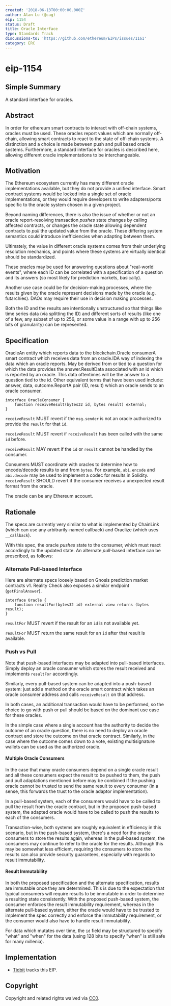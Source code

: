 ```yaml
---
created: '2018-06-13T00:00:00.000Z'
author: Alan Lu (@cag)
eip: 1154
status: Draft
title: Oracle Interface
type: Standards Track
discussions-to: 'https://github.com/ethereum/EIPs/issues/1161'
category: ERC
---
```


# eip-1154

## Simple Summary

A standard interface for oracles.

## Abstract

In order for ethereum smart contracts to interact with off-chain systems, oracles must be used. These oracles report values which are normally off-chain, allowing smart contracts to react to the state of off-chain systems. A distinction and a choice is made between push and pull based oracle systems. Furthermore, a standard interface for oracles is described here, allowing different oracle implementations to be interchangeable.

## Motivation

The Ethereum ecosystem currently has many different oracle implementations available, but they do not provide a unified interface. Smart contract systems would be locked into a single set of oracle implementations, or they would require developers to write adapters/ports specific to the oracle system chosen in a given project.

Beyond naming differences, there is also the issue of whether or not an oracle report-resolving transaction _pushes_ state changes by calling affected contracts, or changes the oracle state allowing dependent contracts to _pull_ the updated value from the oracle. These differing system semantics could introduce inefficiencies when adapting between them.

Ultimately, the value in different oracle systems comes from their underlying resolution mechanics, and points where these systems are virtually identical should be standardized.

These oracles may be used for answering questions about "real-world events", where each ID can be correlated with a specification of a question and its answers \(so most likely for prediction markets, basically\).

Another use case could be for decision-making processes, where the results given by the oracle represent decisions made by the oracle \(e.g. futarchies\). DAOs may require their use in decision making processes.

Both the ID and the results are intentionally unstructured so that things like time series data \(via splitting the ID\) and different sorts of results \(like one of a few, any subset of up to 256, or some value in a range with up to 256 bits of granularity\) can be represented.

## Specification

OracleAn entity which reports data to the blockchain.Oracle consumerA smart contract which receives data from an oracle.IDA way of indexing the data which an oracle reports. May be derived from or tied to a question for which the data provides the answer.ResultData associated with an id which is reported by an oracle. This data oftentimes will be the answer to a question tied to the id. Other equivalent terms that have been used include: answer, data, outcome.ReportA pair \(ID, result\) which an oracle sends to an oracle consumer.

```text
interface OracleConsumer {
    function receiveResult(bytes32 id, bytes result) external;
}
```

`receiveResult` MUST revert if the `msg.sender` is not an oracle authorized to provide the `result` for that `id`.

`receiveResult` MUST revert if `receiveResult` has been called with the same `id` before.

`receiveResult` MAY revert if the `id` or `result` cannot be handled by the consumer.

Consumers MUST coordinate with oracles to determine how to encode/decode results to and from `bytes`. For example, `abi.encode` and `abi.decode` may be used to implement a codec for results in Solidity. `receiveResult` SHOULD revert if the consumer receives a unexpected result format from the oracle.

The oracle can be any Ethereum account.

## Rationale

The specs are currently very similar to what is implemented by ChainLink \(which can use any arbitrarily-named callback\) and Oraclize \(which uses `__callback`\).

With this spec, the oracle _pushes_ state to the consumer, which must react accordingly to the updated state. An alternate _pull_-based interface can be prescribed, as follows:

### Alternate Pull-based Interface

Here are alternate specs loosely based on Gnosis prediction market contracts v1. Reality Check also exposes a similar endpoint \(`getFinalAnswer`\).

```text
interface Oracle {
    function resultFor(bytes32 id) external view returns (bytes result);
}
```

`resultFor` MUST revert if the result for an `id` is not available yet.

`resultFor` MUST return the same result for an `id` after that result is available.

### Push vs Pull

Note that push-based interfaces may be adapted into pull-based interfaces. Simply deploy an oracle consumer which stores the result received and implements `resultFor` accordingly.

Similarly, every pull-based system can be adapted into a push-based system: just add a method on the oracle smart contract which takes an oracle consumer address and calls `receiveResult` on that address.

In both cases, an additional transaction would have to be performed, so the choice to go with push or pull should be based on the dominant use case for these oracles.

In the simple case where a single account has the authority to decide the outcome of an oracle question, there is no need to deploy an oracle contract and store the outcome on that oracle contract. Similarly, in the case where the outcome comes down to a vote, existing multisignature wallets can be used as the authorized oracle.

#### Multiple Oracle Consumers

In the case that many oracle consumers depend on a single oracle result and all these consumers expect the result to be pushed to them, the push and pull adaptations mentioned before may be combined if the pushing oracle cannot be trusted to send the same result to every consumer \(in a sense, this forwards the trust to the oracle adaptor implementation\).

In a pull-based system, each of the consumers would have to be called to pull the result from the oracle contract, but in the proposed push-based system, the adapted oracle would have to be called to push the results to each of the consumers.

Transaction-wise, both systems are roughly equivalent in efficiency in this scenario, but in the push-based system, there's a need for the oracle consumers to store the results again, whereas in the pull-based system, the consumers may continue to refer to the oracle for the results. Although this may be somewhat less efficient, requiring the consumers to store the results can also provide security guarantees, especially with regards to result immutability.

#### Result Immutability

In both the proposed specification and the alternate specification, results are immutable once they are determined. This is due to the expectation that typical consumers will require results to be immutable in order to determine a resulting state consistently. With the proposed push-based system, the consumer enforces the result immutability requirement, whereas in the alternate pull-based system, either the oracle would have to be trusted to implement the spec correctly and enforce the immutability requirement, or the consumer would also have to handle result immutability.

For data which mutates over time, the `id` field may be structured to specify "what" and "when" for the data \(using 128 bits to specify "when" is still safe for many millenia\).

## Implementation

* [Tidbit](https://github.com/levelkdev/tidbit) tracks this EIP.

## Copyright

Copyright and related rights waived via [CC0](https://creativecommons.org/publicdomain/zero/1.0/).

